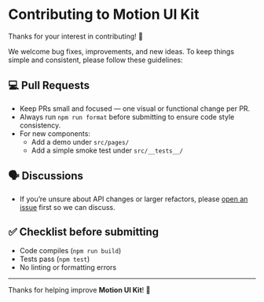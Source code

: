 # Contributing to Motion UI Kit

Thanks for your interest in contributing! 🎉

We welcome bug fixes, improvements, and new ideas. To keep things simple and consistent, please follow these guidelines:

## 💻 Pull Requests

- Keep PRs small and focused — one visual or functional change per PR.
- Always run `npm run format` before submitting to ensure code style consistency.
- For new components:
  - Add a demo under `src/pages/`
  - Add a simple smoke test under `src/__tests__/`

## 🗣 Discussions

- If you’re unsure about API changes or larger refactors, please [open an issue](../../issues) first so we can discuss.

## ✅ Checklist before submitting

- Code compiles (`npm run build`)
- Tests pass (`npm test`)
- No linting or formatting errors

---

Thanks for helping improve **Motion UI Kit**! 🚀
